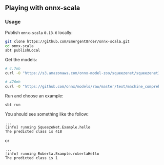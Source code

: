 ## Playing with onnx-scala

### Usage

Publish `onnx-scala` `0.13.0` locally:

```sh
git clone https://github.com/EmergentOrder/onnx-scala.git
cd onnx-scala
sbt publishLocal
```

Get the models:

```sh
# 4.7mb
curl -O "https://s3.amazonaws.com/onnx-model-zoo/squeezenet/squeezenet1.1/squeezenet1.1.onnx"

# 476mb
curl -O "https://github.com/onnx/models/raw/master/text/machine_comprehension/roberta/model/roberta-sequence-classification-9.onnx"
```

Run and choose an example:

```sh
sbt run
```

You should see something like the follow:

```
...
[info] running SqueezeNet.Example.hello
The predicted class is 418
```

or

```
...
[info] running Roberta.Example.robertaHello
The predicted class is 1
```
